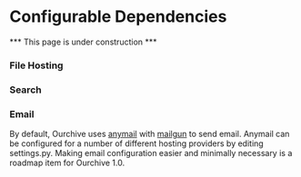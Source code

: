 # Configurable Dependencies

*** This page is under construction ***

### File Hosting

### Search

### Email
By default, Ourchive uses [anymail](https://github.com/anymail/django-anymail) with [mailgun](https://www.mailgun.com/) to send email. Anymail can be configured for a number of different hosting providers by editing settings.py. Making email configuration easier and minimally necessary is a roadmap item for Ourchive 1.0. 